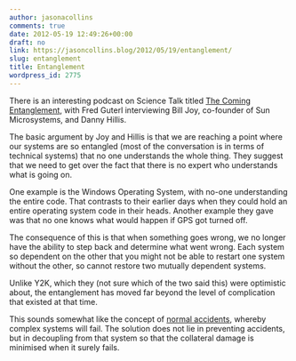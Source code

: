 ```yaml
---
author: jasonacollins
comments: true
date: 2012-05-19 12:49:26+00:00
draft: no
link: https://jasoncollins.blog/2012/05/19/entanglement/
slug: entanglement
title: Entanglement
wordpress_id: 2775
---
```


There is an interesting podcast on Science Talk titled [The Coming Entanglement](http://www.scientificamerican.com/podcast/episode.cfm?id=the-coming-entanglement-bill-joy-an-12-02-15), with Fred Guterl interviewing Bill Joy, co-founder of Sun Microsystems, and Danny Hillis.

The basic argument by Joy and Hillis is that we are reaching a point where our systems are so entangled (most of the conversation is in terms of technical systems) that no one understands the whole thing. They suggest that we need to get over the fact that there is no expert who understands what is going on.

One example is the Windows Operating System, with no-one understanding the entire code. That contrasts to their earlier days when they could hold an entire operating system code in their heads. Another example they gave was that no one knows what would happen if GPS got turned off.

The consequence of this is that when something goes wrong, we no longer have the ability to step back and determine what went wrong. Each system so dependent on the other that you might not be able to restart one system without the other, so cannot restore two mutually dependent systems.

Unlike Y2K, which they (not sure which of the two said this) were optimistic about, the entanglement has moved far beyond the level of complication that existed at that time.

This sounds somewhat like the concept of [normal accidents](https://jasoncollins.blog/2012/02/harfords-adapt-why-success-always-starts-with-failure/), whereby complex systems will fail. The solution does not lie in preventing accidents, but in decoupling from that system so that the collateral damage is minimised when it surely fails.
